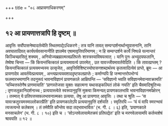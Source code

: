 +++
title = "०८ आप्रायणाधिकरणम्"

+++

## १२ आ प्रायणात्तत्रापि हि दृष्टम् ॥

आवृत्तिः सर्वोपासनेष्वादर्तव्येति स्थितमाद्येऽधिकरणे ; तत्र यानि तावत् सम्यग्दर्शनार्थान्युपासनानि, तानि अवघातादिवत् कार्यपर्यवसानानीति ज्ञातमेव एषामावृत्तिपरिमाणम् ; न हि सम्यग्दर्शने कार्ये निष्पन्ने यत्नान्तरं किञ्चिच्छासितुं शक्यम् , अनियोज्यब्रह्मात्मत्वप्रतिपत्तेः शास्त्रस्याविषयत्वात् । यानि पुनः अभ्युदयफलानि, तेष्वेषा चिन्ता — किं कियन्तंचित्कालं प्रत्ययमावर्त्य उपरमेत् , उत यावज्जीवमावर्तयेदिति । किं तावत्प्राप्तम् ? कियन्तंचित्कालं प्रत्ययमभ्यस्य उत्सृजेत् , आवृत्तिविशिष्टस्योपासनशब्दार्थस्य कृतत्वादित्येवं प्राप्ते, ब्रूमः — आ प्रायणादेव आवर्तयेत्प्रत्ययम् , अन्त्यप्रत्ययवशाददृष्टफलप्राप्तेः ; कर्माण्यपि हि जन्मान्तरोपभोग्यं फलमारभमाणानि तदनुरूपं भावनाविज्ञानं प्रायणकाले आक्षिपन्ति — ‘सविज्ञानो भवति सविज्ञानमेवान्ववक्रामति’ ‘यच्चित्तस्तेनैष प्राणमायाति’ ‘प्राणस्तेजसा युक्तः सहात्मना यथासङ्कल्पितं लोकं नयति’ इति चैवमादिश्रुतिभ्यः ; तृणजलूकानिदर्शनाच्च ; प्रत्ययास्त्वेते स्वरूपानुवृत्तिं मुक्त्वा किमन्यत् प्रायणकालभावि भावनाविज्ञानमपेक्षेरन् । तस्मात् ये प्रतिपत्तव्यफलभावनात्मकाः प्रत्ययाः, तेषु आ प्रायणात् आवृत्तिः । तथा च श्रुतिः — ‘स यावत्क्रतुरयमस्माल्लोकात्प्रैति’ इति प्रायणकालेऽपि प्रत्ययानुवृत्तिं दर्शयति । स्मृतिरपि — ‘यं यं वापि स्मरन्भावं त्यजत्यन्ते कलेबरम् । तं तमेवैति कौन्तेय सदा तद्भावभावितः’ (भ. गी. ८ । ६) इति, ‘प्रयाणकाले मनसाचलेन’ (भ. गी. ८ । १०) इति च । ‘सोऽन्तवेलायामेतत्त्रयं प्रतिपद्येत’ इति च मरणवेलायामपि कर्तव्यशेषं श्रावयति ॥ १२ ॥
